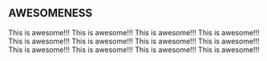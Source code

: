 ## AWESOMENESS

This is awesome!!!
This is awesome!!!
This is awesome!!!
This is awesome!!!
This is awesome!!!
This is awesome!!!
This is awesome!!!
This is awesome!!!
This is awesome!!!
This is awesome!!!
This is awesome!!!
This is awesome!!!

